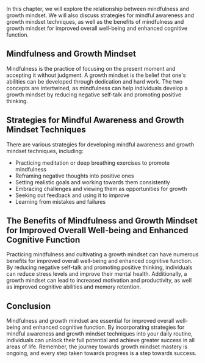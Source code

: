 
In this chapter, we will explore the relationship between mindfulness and growth mindset. We will also discuss strategies for mindful awareness and growth mindset techniques, as well as the benefits of mindfulness and growth mindset for improved overall well-being and enhanced cognitive function.

Mindfulness and Growth Mindset
------------------------------

Mindfulness is the practice of focusing on the present moment and accepting it without judgment. A growth mindset is the belief that one's abilities can be developed through dedication and hard work. The two concepts are intertwined, as mindfulness can help individuals develop a growth mindset by reducing negative self-talk and promoting positive thinking.

Strategies for Mindful Awareness and Growth Mindset Techniques
--------------------------------------------------------------

There are various strategies for developing mindful awareness and growth mindset techniques, including:

* Practicing meditation or deep breathing exercises to promote mindfulness
* Reframing negative thoughts into positive ones
* Setting realistic goals and working towards them consistently
* Embracing challenges and viewing them as opportunities for growth
* Seeking out feedback and using it to improve
* Learning from mistakes and failures

The Benefits of Mindfulness and Growth Mindset for Improved Overall Well-being and Enhanced Cognitive Function
--------------------------------------------------------------------------------------------------------------

Practicing mindfulness and cultivating a growth mindset can have numerous benefits for improved overall well-being and enhanced cognitive function. By reducing negative self-talk and promoting positive thinking, individuals can reduce stress levels and improve their mental health. Additionally, a growth mindset can lead to increased motivation and productivity, as well as improved cognitive abilities and memory retention.

Conclusion
----------

Mindfulness and growth mindset are essential for improved overall well-being and enhanced cognitive function. By incorporating strategies for mindful awareness and growth mindset techniques into your daily routine, individuals can unlock their full potential and achieve greater success in all areas of life. Remember, the journey towards growth mindset mastery is ongoing, and every step taken towards progress is a step towards success.
